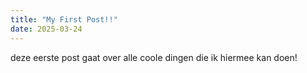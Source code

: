 ```yaml
---
title: "My First Post!!"
date: 2025-03-24
---
```

deze eerste post gaat over alle coole dingen die ik hiermee kan doen!
